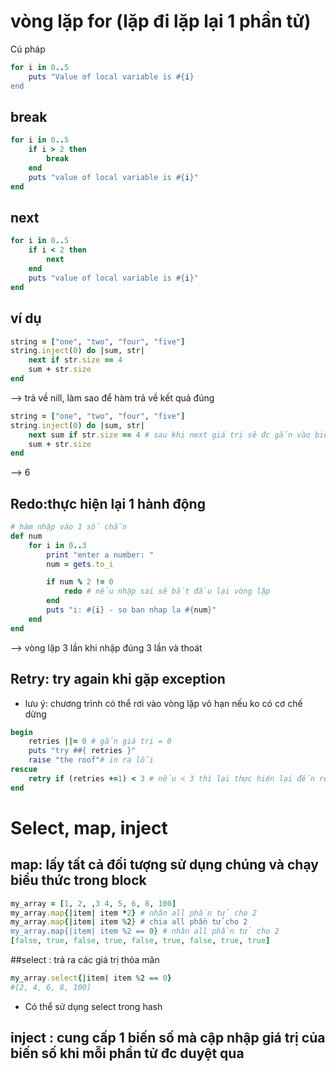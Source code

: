 # vòng lặp for (lặp đi lặp lại 1 phần tử)
Cú pháp
```ruby
for i in 0..5
    puts "Value of local variable is #{i}
end
```

## break
```ruby
for i in 0..5
    if i > 2 then
        break
    end
    puts "value of local variable is #{i}"
end
```
## next
```ruby
for i in 0..5
    if i < 2 then
        next
    end
    puts "value of local variable is #{i}"
end
```

##  ví dụ
```ruby
string = ["one", "two", "four", "five"]
string.inject(0) do |sum, str|
    next if str.size == 4
    sum + str.size
end
```
--> trả về nill, làm sao để hàm trả về kết quả đúng
```ruby
string = ["one", "two", "four", "five"]
string.inject(0) do |sum, str|
    next sum if str.size == 4 # sau khi next giá trị sẽ đc gắn vào biến sum và lưu lại ở vòng lặp sau
    sum + str.size
end
```
--> 6
## Redo:thực hiện lại 1 hành động
```ruby
# hàm nhập vào 1 số chẵn
def num 
    for i in 0..3
        print "enter a number: "
        num = gets.to_i

        if num % 2 != 0
            redo # nếu nhập sai sẽ bắt đầu lại vòng lặp
        end
        puts "i: #{i} - so ban nhap la #{num}"
    end
end
```
--> vòng lặp 3 lần khi nhập đúng 3 lần và thoát
## Retry: try again khi gặp exception
- lưu ý: chương trình có thể rơi vào vòng lặp vô hạn nếu ko có cơ chế dừng
```ruby
begin
    retries ||= 0 # gắn giá trị = 0
    puts "try ##{ retries }"
    raise "the roof"# in ra lỗi
rescue
    retry if (retries +=1) < 3 # nếu < 3 thì lại thực hiện lại đến rescue
end
```
# Select, map, inject
## map: lấy tất cả đối tượng sử dụng chúng và chạy biểu thức trong block
```ruby
my_array = [1, 2, ,3 4, 5, 6, 8, 100]
my_array.map{|item| item *2} # nhân all phần tử cho 2
my_array.map{|item| item %2} # chia all phần tử cho 2
my_array.map{|item| item %2 == 0} # nhân all phần tử cho 2
[false, true, false, true, false, true, false, true, true]

```
##select : trả ra các giá trị thỏa mãn 
```ruby
my_array.select{|item| item %2 == 0} 
#[2, 4, 6, 8, 100]
```
- Có thể sử dụng select trong hash
## inject : cung cấp 1 biến số mà cập nhập giá trị của biến số khi mỗi phần tử đc duyệt qua

